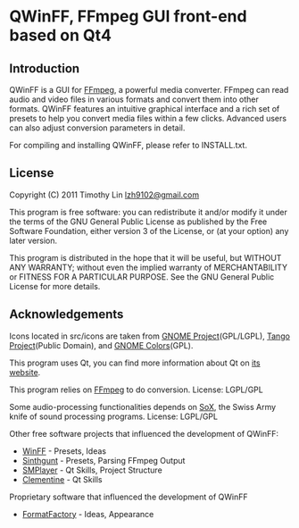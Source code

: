 QWinFF, FFmpeg GUI front-end based on Qt4
=========================================

Introduction
------------

QWinFF is a GUI for [FFmpeg](http://ffmpeg.org), a powerful media converter.
FFmpeg can read audio and video files in various formats and convert them into
other formats. QWinFF features an intuitive graphical interface and a rich set
of presets to help you convert media files within a few clicks. Advanced users
can also adjust conversion parameters in detail.

For compiling and installing QWinFF, please refer to INSTALL.txt.

License
-------

Copyright (C) 2011 Timothy Lin <lzh9102@gmail.com>

This program is free software: you can redistribute it and/or modify it under
the terms of the GNU General Public License as published by the Free Software
Foundation, either version 3 of the License, or (at your option) any later
version.

This program is distributed in the hope that it will be useful, but WITHOUT ANY
WARRANTY; without even the implied warranty of MERCHANTABILITY or FITNESS FOR A
PARTICULAR PURPOSE.  See the GNU General Public License for more details.

Acknowledgements
----------------

Icons located in src/icons are taken from
[GNOME Project](http://www.gnome.org/)(GPL/LGPL),
[Tango Project](http://tango.freedesktop.org/)(Public Domain), and
[GNOME Colors](http://code.google.com/p/gnome-colors/)(GPL).

This program uses Qt, you can find more information about Qt on
[its website](http://qt-project.org/).

This program relies on [FFmpeg](ffmpeg.org) to do conversion.
License: LGPL/GPL

Some audio-processing functionalities depends on
[SoX](http://sox.sourceforge.net),
the Swiss Army knife of sound processing programs.
License: LGPL/GPL

Other free software projects that influenced the development of QWinFF:

  - [WinFF](http://winff.org) - Presets, Ideas
  - [Sinthgunt](http://code.google.com/p/sinthgunt) - Presets, Parsing FFmpeg
    Output
  - [SMPlayer](http://smplayer.sourceforge.net) - Qt Skills, Project Structure
  - [Clementine](http://www.clementine-player.org) - Qt Skills

Proprietary software that influenced the development of QWinFF

  - [FormatFactory](http://www.formatoz.com) - Ideas, Appearance
